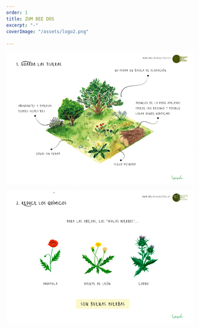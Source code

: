 ```yaml
---
order: 1
title: ZUM BEE DOS
excerpt: "-"
coverImage: "/assets/logo2.png"

---
```

![](/assets/accion-1-web.png)

![](/assets/accion-2-web.png)